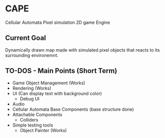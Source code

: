# CAPE
Cellular Automata Pixel simulation 2D game Engine

## Current Goal
Dynamically drawn map made with simulated pixel objects that reacts to its surrounding environemnt. 

## TO-DOS - Main Points (Short Term)
- Game Object Management (Works)
- Rendering (Works)
- UI (Can display text with background color)
  - Debug UI
- Audio
- Cellular Automata Base Components (base structure done)
- Attachable Components
  - Colliders
- Simple testing tools 
  - Object Painter (Works)
